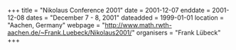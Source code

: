 +++
title = "Nikolaus Conference 2001"
date = 2001-12-07
enddate = 2001-12-08
dates = "December 7 - 8, 2001"
dateadded = 1999-01-01
location = "Aachen, Germany"
webpage = "http://www.math.rwth-aachen.de/~Frank.Luebeck/Nikolaus2001/"
organisers = "Frank Lübeck"
+++
